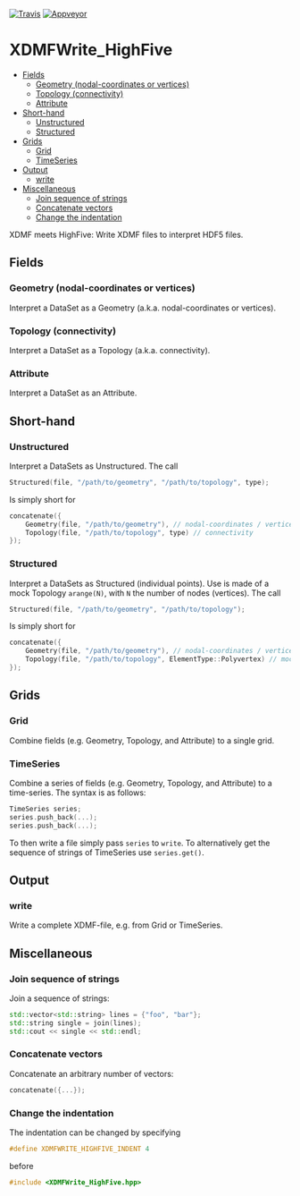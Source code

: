 [![Travis](https://travis-ci.org/tdegeus/XDMFWrite_HighFive.svg?branch=master)](https://travis-ci.org/tdegeus/XDMFWrite_HighFive)
[![Appveyor](https://ci.appveyor.com/api/projects/status/oacto3abj9ttbr6i?svg=true)](https://ci.appveyor.com/project/tdegeus/xdmfwrite-highfive)

# XDMFWrite_HighFive

<!-- MarkdownTOC -->

- [Fields](#fields)
    - [Geometry \(nodal-coordinates or vertices\)](#geometry-nodal-coordinates-or-vertices)
    - [Topology \(connectivity\)](#topology-connectivity)
    - [Attribute](#attribute)
- [Short-hand](#short-hand)
    - [Unstructured](#unstructured)
    - [Structured](#structured)
- [Grids](#grids)
    - [Grid](#grid)
    - [TimeSeries](#timeseries)
- [Output](#output)
    - [write](#write)
- [Miscellaneous](#miscellaneous)
    - [Join sequence of strings](#join-sequence-of-strings)
    - [Concatenate vectors](#concatenate-vectors)
    - [Change the indentation](#change-the-indentation)

<!-- /MarkdownTOC -->

XDMF meets HighFive: Write XDMF files to interpret HDF5 files.

## Fields

### Geometry (nodal-coordinates or vertices)

Interpret a DataSet as a Geometry (a.k.a. nodal-coordinates or vertices).

### Topology (connectivity)

Interpret a DataSet as a Topology (a.k.a. connectivity).

### Attribute 

Interpret a DataSet as an Attribute. 

## Short-hand

### Unstructured

Interpret a DataSets as Unstructured. 
The call

```cpp
Structured(file, "/path/to/geometry", "/path/to/topology", type);
```

Is simply short for 

```cpp
concatenate({
    Geometry(file, "/path/to/geometry"), // nodal-coordinates / vertices
    Topology(file, "/path/to/topology", type) // connectivity
});
```

### Structured

Interpret a DataSets as Structured (individual points). 
Use is made of a mock Topology `arange(N)`, with `N` the number of nodes (vertices).
The call

```cpp
Structured(file, "/path/to/geometry", "/path/to/topology");
```

Is simply short for 

```cpp
concatenate({
    Geometry(file, "/path/to/geometry"), // nodal-coordinates / vertices
    Topology(file, "/path/to/topology", ElementType::Polyvertex) // mock connectivity
});
```

## Grids

### Grid

Combine fields (e.g. Geometry, Topology, and Attribute) to a single grid.

### TimeSeries

Combine a series of fields (e.g. Geometry, Topology, and Attribute) to a time-series.
The syntax is as follows:

```cpp
TimeSeries series;
series.push_back(...);
series.push_back(...);
```

To then write a file simply pass `series` to `write`. 
To alternatively get the sequence of strings of TimeSeries use `series.get()`.

## Output

### write

Write a complete XDMF-file, e.g. from Grid or TimeSeries.

## Miscellaneous 

### Join sequence of strings

Join a sequence of strings:

```cpp
std::vector<std::string> lines = {"foo", "bar"};
std::string single = join(lines);
std::cout << single << std::endl;
```

### Concatenate vectors

Concatenate an arbitrary number of vectors:

```cpp
concatenate({...});
```

### Change the indentation

The indentation can be changed by specifying 

```cpp
#define XDMFWRITE_HIGHFIVE_INDENT 4
```

before

```cpp
#include <XDMFWrite_HighFive.hpp>
```

